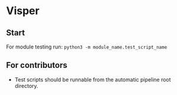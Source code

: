 # Visper

## Start
For module testing run:
`python3 -m module_name.test_script_name`

## For contributors
 - Test scripts should be runnable from the automatic pipeline root directory.